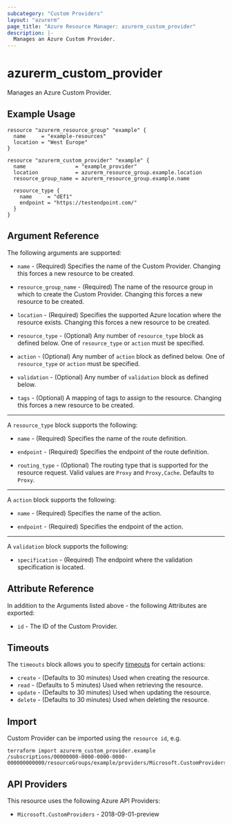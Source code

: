```yaml
---
subcategory: "Custom Providers"
layout: "azurerm"
page_title: "Azure Resource Manager: azurerm_custom_provider"
description: |-
  Manages an Azure Custom Provider.
---
```


# azurerm_custom_provider

Manages an Azure Custom Provider.

## Example Usage

```hcl
resource "azurerm_resource_group" "example" {
  name     = "example-resources"
  location = "West Europe"
}

resource "azurerm_custom_provider" "example" {
  name                = "example_provider"
  location            = azurerm_resource_group.example.location
  resource_group_name = azurerm_resource_group.example.name

  resource_type {
    name     = "dEf1"
    endpoint = "https://testendpoint.com/"
  }
}
```

## Argument Reference

The following arguments are supported:

* `name` - (Required) Specifies the name of the Custom Provider. Changing this forces a new resource to be created.

* `resource_group_name` - (Required) The name of the resource group in which to create the Custom Provider. Changing this forces a new resource to be created.

* `location` - (Required) Specifies the supported Azure location where the resource exists. Changing this forces a new resource to be created.

* `resource_type` - (Optional) Any number of `resource_type` block as defined below. One of `resource_type` or `action` must be specified.

* `action` - (Optional) Any number of `action` block as defined below. One of `resource_type` or `action` must be specified.

* `validation` - (Optional) Any number of `validation` block as defined below.

* `tags` - (Optional) A mapping of tags to assign to the resource. Changing this forces a new resource to be created.

---

A `resource_type` block supports the following:

* `name` - (Required) Specifies the name of the route definition.

* `endpoint` - (Required) Specifies the endpoint of the route definition.

* `routing_type` - (Optional) The routing type that is supported for the resource request. Valid values are `Proxy` and `Proxy,Cache`. Defaults to `Proxy`.

---

A `action` block supports the following:

* `name` - (Required) Specifies the name of the action.

* `endpoint` - (Required) Specifies the endpoint of the action.

---

A `validation` block supports the following:

* `specification` - (Required) The endpoint where the validation specification is located.

## Attribute Reference

In addition to the Arguments listed above - the following Attributes are exported:

* `id` - The ID of the Custom Provider.

## Timeouts

The `timeouts` block allows you to specify [timeouts](https://developer.hashicorp.com/terraform/language/resources/configure#define-operation-timeouts) for certain actions:

* `create` - (Defaults to 30 minutes) Used when creating the resource.
* `read` - (Defaults to 5 minutes) Used when retrieving the resource.
* `update` - (Defaults to 30 minutes) Used when updating the resource.
* `delete` - (Defaults to 30 minutes) Used when deleting the resource.

## Import

Custom Provider can be imported using the `resource id`, e.g.

```shell
terraform import azurerm_custom_provider.example /subscriptions/00000000-0000-0000-0000-000000000000/resourceGroups/example/providers/Microsoft.CustomProviders/resourceProviders/example
```

## API Providers
<!-- This section is generated, changes will be overwritten -->
This resource uses the following Azure API Providers:

* `Microsoft.CustomProviders` - 2018-09-01-preview
